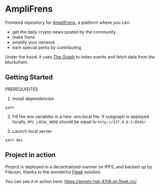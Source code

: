 # AmpliFrens

Frontend repository for [AmpliFrens](https://github.com/lakchote/amplifrens), a platform where you can:
- get the daily crypto news posted by the community
- make frens
- amplify your network
- earn special perks by contributing

Under the hood, it uses [The Graph](https://thegraph.com/en/) to index events and fetch data from the blockchain.

## Getting Started

PREREQUISITES

1. Install dependencies
```
yarn
```

2. Fill the env variables in a new .env.local file.
If subgraph is deployed locally, `RPC_LOCAL_NODE` should be equal to `http://127.0.0.1:8545/`

3. Launch local server
```
yarn dev
```

## Project in action

Project is deployed in a decentralized manner on IPFS, and backed up by Filecoin, thanks to the wonderful [Fleek](https://fleek.co/) solution.

You can see it in action here:
https://empty-hat-4319.on.fleek.co/